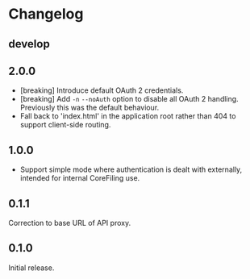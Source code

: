 # Changelog

## develop

## 2.0.0
- [breaking] Introduce default OAuth 2 credentials.
- [breaking] Add `-n` `--noAuth` option to disable all OAuth 2 handling. Previously this was the default behaviour.
- Fall back to 'index.html' in the application root rather than 404 to support client-side routing.

## 1.0.0
- Support simple mode where authentication is dealt with externally, intended
  for internal CoreFiling use.

## 0.1.1
Correction to base URL of API proxy.

## 0.1.0
Initial release.
